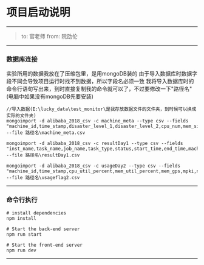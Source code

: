 项目启动说明
===
***
>to: 官老师
from: 阮劭伦

***
### 数据库连接
实验所用的数据我放在了压缩包里，是用mongoDB装的
由于导入数据库时数据字段不同会导致项目运行时找不到数据，所以字段名必须一致
我将导入数据库时的命令行语句写出来，到时直接复制我的命令就可以了，不过要修改一下"路径名"(电脑中如果没有mongoDB先要安装)

```shell
//导入数据(E:\lucky_data\test_monitor\是我存放数据文件的文件夹，到时候可以换成实际的文件夹)
mongoimport -d alibaba_2018_csv -c machine_meta --type csv --fields "machine_id,time_stamp,disaster_level_1,disaster_level_2,cpu_num,mem_size,status" --file 路径名\machine_meta.csv

mongoimport -d alibaba_2018_csv -c resultDay1 --type csv --fields "inst_name,task_name,job_name,task_type,status,start_time,end_time,machine_id,seq_no,total_seq_no,cpu_avg,cpu_max,mem_avg,mem_max" --file 路径名\resultDay1.csv

mongoimport -d alibaba_2018_csv -c usageDay2 --type csv --fields "machine_id,time_stamp,cpu_util_percent,mem_util_percent,mem_gps,mpki,net_in,net_out,disk_io_percent,warning" --file 路径名\usageflag2.csv
```
***
### 命令行执行

```shell
# install dependencies
npm install
```

```shell
# Start the back-end server
npm run start
```

```shell
# Start the front-end server
npm run dev
```

***

